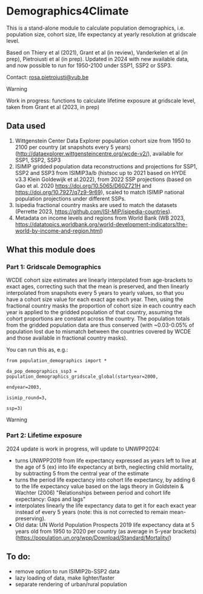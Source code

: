 # Demographics4Climate

This is a stand-alone module to calculate population demographics, i.e. population size, cohort size, life expectancy at yearly resolution at gridscale level.

Based on Thiery et al (2021), Grant et al (in review), Vanderkelen et al (in prep), Pietroiusti et al (in prep). Updated in 2024 with new available data, and now possible to run for 1950-2100 under SSP1, SSP2 or SSP3. 

Contact: rosa.pietroiusti@vub.be

> [!WARNING]
> Work in progress: functions to calculate lifetime exposure at gridscale level, taken from Grant et al (2023, in prep)

## Data used


1. Wittgenstein Center Data Explorer population cohort size from 1950 to 2100 per country (at snapshots every 5 years) (http://dataexplorer.wittgensteincentre.org/wcde-v2/), available for SSP1, SSP2, SSP3
2. ISIMIP gridded population data reconstructions and projections for SSP1, SSP2 and SSP3 from ISIMIP3a/b (histsoc up to 2021 based on HYDE v3.3 
Klein Goldewijk et al.2022), from 2022 SSP projections (based on Gao et al. 2020 https://doi.org/10.5065/D60Z721H and https://doi.org/10.7927/q7z9-9r69), scaled to match ISIMIP national population projections under different SSPs.
3. Isipedia fractional country masks are used to match the datasets (Perrette 2023, https://github.com/ISI-MIP/isipedia-countries). 
4. Metadata on income levels and regions from World Bank (WB 2023, https://datatopics.worldbank.org/world-development-indicators/the-world-by-income-and-region.html)


## What this module does 

### Part 1: Gridscale Demographics 

WCDE cohort size estimates are linearly interpolated from age-brackets to exact ages, correcting such that the mean is preserved, and then linearly interpolated from snapshots every 5 years to yearly values, so that you have a cohort size value for each exact age each year. Then, using the fractional country masks the proportion of cohort size in each country each year is applied to the gridded population of that country, assuming the cohort proportions are constant across the country. The population totals from the gridded population data are thus conserved (with ~0.03-0.05% of population lost due to mismatch between the countries covered by WCDE and those available in fractional country masks). 

You can run this as, e.g.:

```
from population_demographics import * 

da_pop_demographics_ssp3 = population_demographics_gridscale_global(startyear=2000,
                                                                    endyear=2003,
                                                                    isimip_round=3, 
                                                                    ssp=3)
```

> [!WARNING]
> ### Part 2: Lifetime exposure
> 2024 update is work in progress, will update to UNWPP2024:
> - turns UNWPP2019 from life expectancy expressed as years left to live at the age of 5 (ex) into  life expectancy at birth, neglecting child mortality, by subtracting 5 from the central year of the estimate
>  - turns the period life expectancy into cohort life expectancy, by adding 6 to the life expectancy value based on the lags theory in Goldstein & Wachter (2006) "Relationships between period and cohort life expectancy: Gaps and lags"
>  - interpolates linearly the life expectancy data to get it for each exact year instead of every 5 years (note: this is not corrected to remain mean-preserving).
>  - Old data: UN World Population Prospects 2019 life expectancy data at 5 years old from 1950 to 2020 per country (as average in 5-year brackets) (https://population.un.org/wpp/Download/Standard/Mortality/)


## To do:
- remove option to run ISIMIP2b-SSP2 data
- lazy loading of data, make lighter/faster
- separate rendering of urban/rural population 